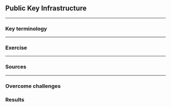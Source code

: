 ## Public Key Infrastructure





***
### Key terminology




***
### Exercise



***
### Sources



***
### Overcome challenges






### Results

